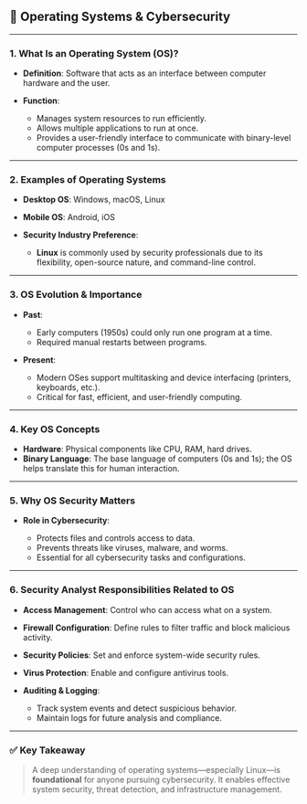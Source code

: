 ## 📘 **Operating Systems & Cybersecurity**

---

### 1. **What Is an Operating System (OS)?**

* **Definition**: Software that acts as an interface between computer hardware and the user.
* **Function**:

  * Manages system resources to run efficiently.
  * Allows multiple applications to run at once.
  * Provides a user-friendly interface to communicate with binary-level computer processes (0s and 1s).

---

### 2. **Examples of Operating Systems**

* **Desktop OS**: Windows, macOS, Linux
* **Mobile OS**: Android, iOS
* **Security Industry Preference**:

  * **Linux** is commonly used by security professionals due to its flexibility, open-source nature, and command-line control.

---

### 3. **OS Evolution & Importance**

* **Past**:

  * Early computers (1950s) could only run one program at a time.
  * Required manual restarts between programs.
* **Present**:

  * Modern OSes support multitasking and device interfacing (printers, keyboards, etc.).
  * Critical for fast, efficient, and user-friendly computing.

---

### 4. **Key OS Concepts**

* **Hardware**: Physical components like CPU, RAM, hard drives.
* **Binary Language**: The base language of computers (0s and 1s); the OS helps translate this for human interaction.

---

### 5. **Why OS Security Matters**

* **Role in Cybersecurity**:

  * Protects files and controls access to data.
  * Prevents threats like viruses, malware, and worms.
  * Essential for all cybersecurity tasks and configurations.

---

### 6. **Security Analyst Responsibilities Related to OS**

* **Access Management**: Control who can access what on a system.
* **Firewall Configuration**: Define rules to filter traffic and block malicious activity.
* **Security Policies**: Set and enforce system-wide security rules.
* **Virus Protection**: Enable and configure antivirus tools.
* **Auditing & Logging**:

  * Track system events and detect suspicious behavior.
  * Maintain logs for future analysis and compliance.

---

### ✅ **Key Takeaway**

> A deep understanding of operating systems—especially Linux—is **foundational** for anyone pursuing cybersecurity. It enables effective system security, threat detection, and infrastructure management.
